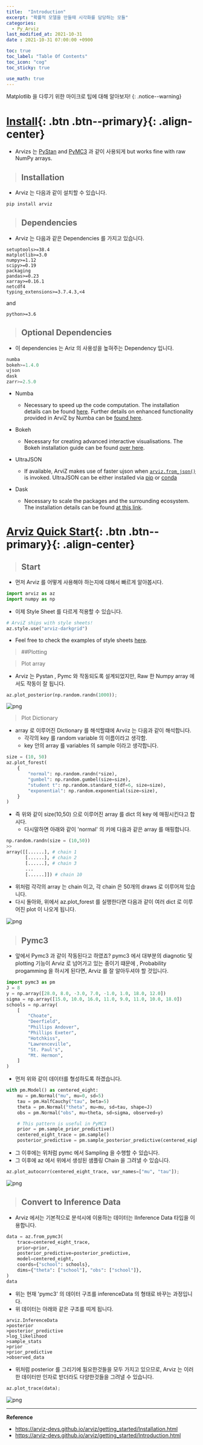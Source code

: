 ```yaml
---
title:  "Introduction"
excerpt: "확률적 모델을 만들때 시각화를 담당하는 모듈"
categories:
  - Py_Arviz
last_modified_at: 2021-10-31
date : 2021-10-31 07:00:00 +0900

toc: true
toc_label: "Table Of Contents"
toc_icon: "cog"
toc_sticky: true

use_math: true
---
```


 Matplotlib 을 다루기 위한 마이크로 팁에 대해 알아보자!
{: .notice--warning}

# [Install](#link){: .btn .btn--primary}{: .align-center}

- Arvizs 는 [PyStan](https://pystan.readthedocs.io/) and [PyMC3](https://docs.pymc.io/) 과 같이 사용되게 but works fine with raw NumPy arrays.

> ## Installation

- Arviz 는 다음과 같이 설치할 수 있습니다.

```python
pip install arviz
```

> ## Dependencies

- Arviz 는 다음과 같은 Dependencies 를 가지고 있습니다. 

```
setuptools>=38.4
matplotlib>=3.0
numpy>=1.12
scipy>=0.19
packaging
pandas>=0.23
xarray>=0.16.1
netcdf4
typing_extensions>=3.7.4.3,<4
```

and

```
python>=3.6
```

> ## Optional Dependencies

- 이 dependencies 는 Ariz 의 사용성을 높혀주는 Dependency 입니다. 

```python
numba
bokeh>=1.4.0
ujson
dask
zarr>=2.5.0
```

- Numba
  - Necessary to speed up the code computation. The installation details can be found [here](https://numba.pydata.org/numba-doc/latest/user/installing.html). Further details on enhanced functionality provided in ArviZ by Numba can be [found here](https://arviz-devs.github.io/arviz/user_guide/Numba.html).
- Bokeh
  - Necessary for creating advanced interactive visualisations. The Bokeh installation guide can be found [over here](http://docs.bokeh.org/en/dev/docs/first_steps/installation.html).
- UltraJSON
  - If available, ArviZ makes use of faster ujson when [`arviz.from_json()`](https://arviz-devs.github.io/arviz/api/generated/arviz.from_json.html#arviz.from_json) is invoked. UltraJSON can be either installed via [pip](https://pypi.org/project/ujson/) or [conda](https://anaconda.org/anaconda/ujson)

- Dask
  - Necessary to scale the packages and the surrounding ecosystem. The installation details can be found [at this link](https://docs.dask.org/en/latest/install.html).

# [Arviz Quick Start](#link){: .btn .btn--primary}{: .align-center}

> ## Start

- 먼저 Arviz 를 어떻게 사용해야 하는지에 대해서 빠르게 알아봅시다.

```python
import arviz as az
import numpy as np
```

- 이제 Style Sheet 를 다르게 적용할 수 있습니다.

```python
# ArviZ ships with style sheets!
az.style.use("arviz-darkgrid")
```

- Feel free to check the examples of style sheets [here](https://arviz-devs.github.io/arviz/examples/styles.html#example-styles).

> ##Plotting

> Plot array

- Arviz 는 Pystan , Pymc 와 작동되도록 설계되었지만, Raw 한 Numpy array 에서도 작동이 잘 됩니다.

```python
az.plot_posterior(np.random.randn(1000));
```

![png](/assets/images/Python/46_1.png)

> Plot Dictionary

- array 로 이루어진 Dictionary 를 해석할떄에 Arviiz 는 다음과 같이 해석합니다.
  - 각각의 key 를 random variable 의 이름이라고 생각함.
  - key 안의 array 를 variables 의 sample 이라고 생각합니다. 

```python
size = (10, 50)
az.plot_forest(
    {
        "normal": np.random.randn(*size),
        "gumbel": np.random.gumbel(size=size),
        "student t": np.random.standard_t(df=6, size=size),
        "exponential": np.random.exponential(size=size),
    }
)
```

- 즉 위와 같이 size(10,50) 으로 이루어진 array 를 dict 의 key 에 매핑시킨다고 합시다.
  - 다시말하면 아래와 같이 'normal' 의 키에 다음과  같은 array 를 매핑합니다.

```python
np.random.randn(size = (10,50))
>>
array([[......], # chain 1
       [......], # chain 2
       [......], # chain 3
       ...    
       [......]]) # chain 10
```

- 위처럼 각각의 array 는 chain 이고, 각 chain 은 50개의 draws 로 이루어져 있습니다. 
- 다시 돌아와, 위에서 az.plot_forest 를 실행한다면 다음과 같이 여러 dict 로 이루어진 plot 이 나오게 됩니다.

![png](/assets/images/Python/46_2.png)

> ## Pymc3

- 앞에서 Pymc3 과 같이 작동된다고 하였죠? pymc3 에서 대부분의 diagnotic 및 plotting 기능이 Arviz 로 넘어가고 있는 중이기 떄문에 , Probability progamming 을 하시게 된다면, Arviz 를 잘 알아두셔야 할 것입니다. 

```python
import pymc3 as pm
J = 8
y = np.array([28.0, 8.0, -3.0, 7.0, -1.0, 1.0, 18.0, 12.0])
sigma = np.array([15.0, 10.0, 16.0, 11.0, 9.0, 11.0, 10.0, 18.0])
schools = np.array(
    [
        "Choate",
        "Deerfield",
        "Phillips Andover",
        "Phillips Exeter",
        "Hotchkiss",
        "Lawrenceville",
        "St. Paul's",
        "Mt. Hermon",
    ]
)
```

- 먼저 위와 같이 데이터를 형성하도록 하겠습니다. 

```python
with pm.Model() as centered_eight:
    mu = pm.Normal("mu", mu=0, sd=5)
    tau = pm.HalfCauchy("tau", beta=5)
    theta = pm.Normal("theta", mu=mu, sd=tau, shape=J)
    obs = pm.Normal("obs", mu=theta, sd=sigma, observed=y)

    # This pattern is useful in PyMC3
    prior = pm.sample_prior_predictive()
    centered_eight_trace = pm.sample()
    posterior_predictive = pm.sample_posterior_predictive(centered_eight_trace)
```

- 그 이후에는 위처럼 pymc 에서 Sampling 을 수행할 수 있습니다. 
- 그 이후에 az 에서 위에서 생성된 샘플링 Chain 을 그려낼 수 있습니다.

```python
az.plot_autocorr(centered_eight_trace, var_names=["mu", "tau"]);
```

![png](/assets/images/Python/46_3.png)

> ## Convert to Inference Data 

- Arviz 에서는 기본적으로 분석시에 이용하는 데이터는 IInference Data 타입을 이용합니다. 

```python
data = az.from_pymc3(
    trace=centered_eight_trace,
    prior=prior,
    posterior_predictive=posterior_predictive,
    model=centered_eight,
    coords={"school": schools},
    dims={"theta": ["school"], "obs": ["school"]},
)
data
```

-  위는 현재 'pymc3' 의 데이터 구조를 inferenceData 의 형태로 바꾸는 과정입니다.
- 위 데이터는 아래와 같은 구조를 띠게 됩니다.

```
arviz.InferenceData
>posterior
>posterior_predictive
>log_likelihood
>sample_stats
>prior
>prior_predictive
>observed_data
```

- 위처럼 posterior 를 그리기에 필요한것들을 모두 가지고 있으므로, Arviz 는 이러한 데이터만 인자로 받더라도 다양한것들을 그려낼 수 있습니다.

```python
az.plot_trace(data);
```

![png](/assets/images/Python/46_4.png)

---

**Reference**

- <https://arviz-devs.github.io/arviz/getting_started/Installation.html>
- <https://arviz-devs.github.io/arviz/getting_started/Introduction.html>

